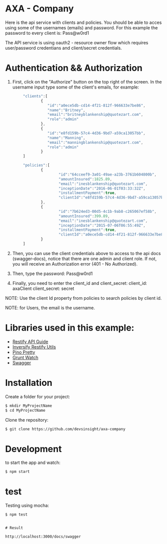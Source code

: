 # AXA - Company

Here is the api service with clients and policies. You should be able to acces using some of the usernames (emails) and password. For this example the password to every client is: Pass@w0rd1

The API service is using oauth2 - resource owner flow which requires user/password credentians and client/secret credentials.

# Authentication && Authorization

1. First, click on the "Authorize" button on the top right of the screen.
   In the username input type some of the client's emails, for example:

```javascript
        "clients":[
                {
                   "id":"a0ece5db-cd14-4f21-812f-966633e7be86",
                   "name":"Britney",
                   "email":"britneyblankenship@quotezart.com",
                   "role":"admin"
                },
                {
                   "id":"e8fd159b-57c4-4d36-9bd7-a59ca13057bb",
                   "name":"Manning",
                   "email":"manningblankenship@quotezart.com",
                   "role":"admin"
                }
        ]

        "policies":[
                {
                        "id":"64cceef9-3a01-49ae-a23b-3761b604800b",
                        "amountInsured":1825.89,
                        "email":"inesblankenship@quotezart.com",
                        "inceptionDate":"2016-06-01T03:33:32Z",
                        "installmentPayment":true,
                        "clientId":"e8fd159b-57c4-4d36-9bd7-a59ca13057bb"
                },
                {
                        "id":"7b624ed3-00d5-4c1b-9ab8-c265067ef58b",
                        "amountInsured":399.89,
                        "email":"inesblankenship@quotezart.com",
                        "inceptionDate":"2015-07-06T06:55:49Z",
                        "installmentPayment":true,
                        "clientId":"a0ece5db-cd14-4f21-812f-966633e7be86"
                }
        ]
```

2. Then, you can use the client credentials above to access to the api docs (swagger-docs), notice that there are one admin and client role. If not, you will receive an Authorization error (401 - No Authorized).

3. Then, type the password: Pass@w0rd1

4. Finally, you need to enter the client_id and client_secret:
   client_id: axaClient
   client_secret: secret

NOTE: Use the client Id property from policies to search policies by client id.

NOTE: for Users, the email is the username.

# Libraries used in this example:

- [Restify API Guide][rst1]
- [Inversify Restify Utils][rst2]
- [Pino Pretty][rst3]
- [Grunt Watch][rst4]
- [Swagger][rst5]

[rst1]: http://restify.com
[rst2]: https://github.com/inversify/inversify-restify-utils
[rst3]: https://github.com/pinojs/pino-pretty
[rst4]: https://github.com/gruntjs/grunt-contrib-watch
[rst5]: https://swagger.io/docs/specification/2-0/what-is-swagger/

# Installation

Create a folder for your project:

```sh
$ mkdir MyProjectName
$ cd MyProjectName
```

Clone the repository:

```sh
$ git clone https://github.com/devsinsight/axa-company
```

# Development

to start the app and watch:

```sh
$ npm start
```

# test

Testing using mocha:

```sh
$ npm test
```

```

# Result

http://localhost:3000/docs/swagger
```
